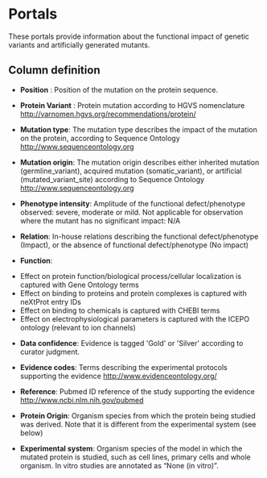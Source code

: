 # Portals
These portals provide information about the functional impact of genetic variants and artificially generated mutants.  


## Column definition

* **Position** : Position of the mutation on the protein sequence.

* **Protein Variant** : Protein mutation according to HGVS nomenclature http://varnomen.hgvs.org/recommendations/protein/

* **Mutation type**: The mutation type describes the impact of the mutation on the protein, according to Sequence Ontology http://www.sequenceontology.org 

* **Mutation origin**:  The mutation origin describes either inherited mutation (germline_variant), acquired mutation (somatic_variant), or artificial (mutated_variant_site) according to Sequence Ontology http://www.sequenceontology.org 

* **Phenotype intensity**: Amplitude of the functional defect/phenotype observed: severe, moderate or mild. Not applicable for observation where the mutant has no significant impact: N/A

* **Relation**: In-house relations describing the functional defect/phenotype (Impact), or the absence of functional defect/phenotype (No impact)

* **Function**: 
-	Effect on protein function/biological process/cellular localization is captured with Gene Ontology terms
-	Effect on binding to proteins and protein complexes is captured with neXtProt entry IDs
-	Effect on binding to chemicals is captured with CHEBI terms
-	Effect on electrophysiological parameters is captured with the ICEPO ontology (relevant to ion channels)

* **Data confidence**: Evidence is tagged 'Gold' or 'Silver' according to curator judgment. 


* **Evidence codes**: Terms describing the experimental protocols supporting the evidence http://www.evidenceontology.org/


* **Reference**: Pubmed ID reference of the study supporting the evidence http://www.ncbi.nlm.nih.gov/pubmed


* **Protein Origin**: Organism species from which the protein being studied was derived. Note that it is different from the experimental system (see below)


* **Experimental system**: Organism species of the model in which the mutated protein is studied, such as cell lines, primary cells and whole organism. In vitro studies are annotated as “None (in vitro)”. 









